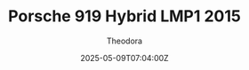 ---
title: "Porsche 919 Hybrid LMP1 2015"
meta_title: ""
description: "Porsche 919 Hybrid LMP1 2015 by Assetto Garage, ready to race!"
date: 2025-05-09T07:04:00Z
thumb: uHHCpYY
mainimage: "rTXJ2O7"
cargallery: ["2sW35vt", "pXHDbMD"]
categories: ["Car"]
author: "Theodora"
tags: ["Porsche", "LMP1", "WEC", "Le Mans Prototype","Assetto Garage", "2015", "Germany"]
draft: false
link: https://modsfire.com/22k1WMUWM08xU28
zipsize: "35 MB"
manu: Porsche
logo2: porsche-motorsport
championship: WEC
country: Germany
year: 2015
engine: 9R9 2.0l V4
class: LMP1
drivetrain: RWD
power: 500 bhp
torque: "520+"
mass: "870"
speed: "320"
gb: 7-speed
accel: "- seconds"
creator: Assetto Garage
version: "2"
csp: "0.2.0"
carname: "Porsche 919 Hybrid LMP1"
folder: "ag_porsche919_hybrid_lmp1_15"
livery: "Included"
r2r: 0
host: ModsFire
---